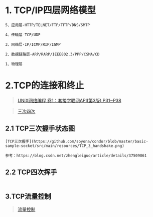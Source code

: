 # 1. TCP/IP四层网络模型

```text
5、应用层-HTTP/TELNET/FTP/TFTP/DNS/SMTP
 
4、传输层-TCP/UDP
 
3、网络层-IP/ICMP/RIP/IGMP
 
2、数据链路层-ARP/RARP/IEEE802.3/PPP/CSMA/CD
 
1、物理层
```

# 2.TCP的连接和终止
> [UNIX网络编程 卷1：套接字联网API(第3版) P31~P38]()
 
> [三次四次](https://blog.csdn.net/qq_16634723/article/details/80428645) 

## 2.1 TCP三次握手状态图

```text
[TCP三次握手](https://github.com/soyona/condor/blob/master/basic-sample-socket/src/main/resources/TCP_3_handshake.png)
 
参考：https://blog.csdn.net/zhengleiguo/article/details/37509861
```

## 2.2 TCP四次挥手

```text

```
## 3.TCP流量控制
> [流量控制](https://www.cnblogs.com/newwy/p/3254029.html)